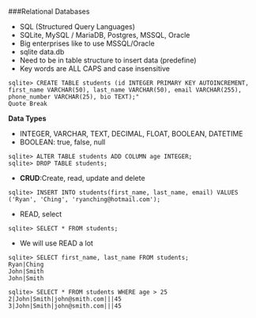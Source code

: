###Relational Databases
- SQL (Structured Query Languages)
- SQLite, MySQL / MariaDB, Postgres, MSSQL, Oracle
- Big enterprises like to use MSSQL/Oracle
- sqlite data.db
- Need to be in table structure to insert data (predefine)
- Key words are ALL CAPS and case insensitive
```
sqlite> CREATE TABLE students (id INTEGER PRIMARY KEY AUTOINCREMENT,
first_name VARCHAR(50), last_name VARCHAR(50), email VARCHAR(255),
phone_number VARCHAR(25), bio TEXT);"
Quote Break
```
**Data Types**
- INTEGER, VARCHAR, TEXT, DECIMAL, FLOAT, BOOLEAN, DATETIME
- BOOLEAN: true, false, null
```
sqlite> ALTER TABLE students ADD COLUMN age INTEGER;
sqlite> DROP TABLE students;
```
- **CRUD**:Create, read, update and delete
```
sqlite> INSERT INTO students(first_name, last_name, email) VALUES ('Ryan', 'Ching', 'ryanching@hotmail.com');
```
- READ, select
```
sqlite> SELECT * FROM students;
```
- We will use READ a lot
```
sqlite> SELECT first_name, last_name FROM students;
Ryan|Ching
John|Smith
John|Smith
```
```
sqlite> SELECT * FROM students WHERE age > 25
2|John|Smith|john@smith.com|||45
3|John|Smith|john@smith.com|||45
```
